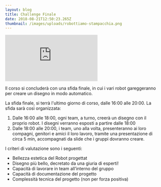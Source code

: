 ```yaml
---
layout: blog
title: Challenge Finale
date: 2018-08-21T12:50:23.265Z
thumbnail: /images/uploads/robottiamo-stampacchia.png
---
```

<div class="resp-container"> <iframe class="resp-iframe" src="https://docs.google.com/presentation/d/e/2PACX-1vRR0TuT829RV0kSlCI5dHfiPMJ8UqsH-SsAi6k8kZBlE79y6GTwKZCEKGm3XoGLOjSI9GOvgwUK22Z7/embed?start=false&loop=false&delayms=3000" frameborder="0" allowfullscreen="true" mozallowfullscreen="true" webkitallowfullscreen="true"></iframe> </div>

Il corso si concluderà con una sfida finale, in cui i vari robot gareggeranno per creare un disegno in modo automatico.

La sfida finale, si terrà l'ultimo giorno di corso, dalle 16:00 alle 20:00. La sfida sarà così organizzata:

1. Dalle 16:00 alle 18:00, ogni team, a turno, creerà un disegno con il proprio robot. I disegni verranno esposti a partire dalle 18:00
2. Dalle 18:00 alle 20:00, i team, uno alla volta, presenteranno ai loro compagni, genitori e amici il loro lavoro, tramite una presentazione di circa 5 min, accompagnati da slide che i gruppi dovranno creare.

I criteri di valutazione sono i seguenti:

* Bellezza estetica del Robot progettat
* Disegno più bello, decretato da una giuria di esperti!
* Capacità di lavorare in team all’interno del gruppo
* Capacità di documentazione del progetto
* Complessità tecnica del progetto (non per forza positiva)

